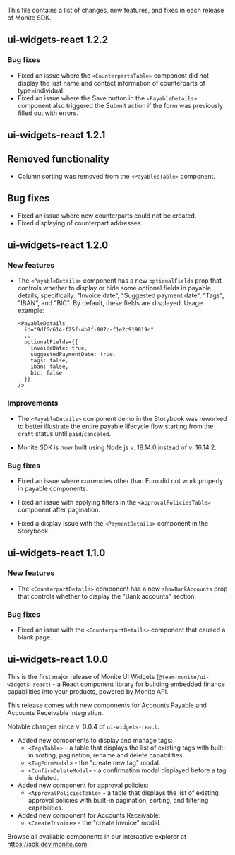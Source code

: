 This file contains a list of changes, new features, and fixes in each release of Monite SDK.

## ui-widgets-react 1.2.2

### Bug fixes
* Fixed an issue where the `<CounterpartsTable>` component did not display the last name and contact information of counterparts of type=individual.
* Fixed an issue where the Save button in the `<PayableDetails>` component also triggered the Submit action if the form was previously filled out with errors.

## ui-widgets-react 1.2.1

## Removed functionality
* Column sorting was removed from the `<PayablesTable>` component.

## Bug fixes
* Fixed an issue where new counterparts could not be created.
* Fixed displaying of counterpart addresses.

## ui-widgets-react 1.2.0

### New features
* The `<PayableDetails>` component has a new `optionalFields` prop that controls whether to display or hide some optional fields in payable details, specifically: "Invoice date", "Suggested payment date", "Tags", "IBAN", and "BIC". By default, these fields are displayed. Usage example:

  ```
  <PayableDetails
    id="9df6c614-f25f-4b2f-807c-f1e2c919019c"
    ...
    optionalFields={{
      invoiceDate: true,
      suggestedPaymentDate: true,
      tags: false,
      iban: false,
      bic: false
    }}
  />
  ```

### Improvements
* The `<PayableDetails>` component demo in the Storybook was reworked to better illustrate the entire payable lifecycle flow starting from the `draft` status until `paid`/`canceled`.

* Monite SDK is now built using Node.js v. 18.14.0 instead of v. 16.14.2.

### Bug fixes
* Fixed an issue where currencies other than Euro did not work properly in payable components.

* Fixed an issue with applying filters in the `<ApprovalPoliciesTable>` component after pagination.

* Fixed a display issue with the `<PaymentDetails>` component in the Storybook.

## ui-widgets-react 1.1.0
### New features
* The `<CounterpartDetails>` component has a new `showBankAccounts` prop that controls whether to display the "Bank accounts" section.

### Bug fixes
* Fixed an issue with the `<CounterpartDetails>` component that caused a blank page.

## ui-widgets-react 1.0.0

This is the first major release of Monite UI Widgets (`@team-monite/ui-widgets-react`) - a React component library for building embedded finance capabilities into your products, powered by Monite API.

This release comes with new components for Accounts Payable and Accounts Receivable integration.

Notable changes since v. 0.0.4 of `ui-widgets-react`:

* Added new components to display and manage tags:
    * `<TagsTable>` - a table that displays the list of existing tags with built-in sorting, pagination, rename and delete capabilities.
    * `<TagFormModal>` - the "create new tag" modal.
    * `<ConfirmDeleteModal>` - a confirmation modal displayed before a tag is deleted.
* Added new component for approval policies:
    * `<ApprovalPoliciesTable>` - a table that displays the list of existing approval policies with built-in pagination, sorting, and filtering capabilities.
* Added new component for Accounts Receivable:
    * `<CreateInvoice>` - the "create invoice" modal.

Browse all available components in our interactive explorer at https://sdk.dev.monite.com.